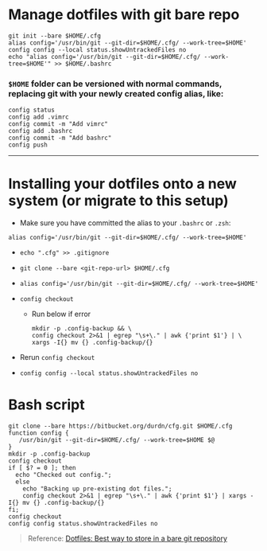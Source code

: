 # Manage dotfiles with git bare repo
```
git init --bare $HOME/.cfg
alias config='/usr/bin/git --git-dir=$HOME/.cfg/ --work-tree=$HOME'
config config --local status.showUntrackedFiles no
echo "alias config='/usr/bin/git --git-dir=$HOME/.cfg/ --work-tree=$HOME'" >> $HOME/.bashrc
```
### `$HOME` folder can be versioned with normal commands, replacing git with your newly created config alias, like:
```
config status
config add .vimrc
config commit -m "Add vimrc"
config add .bashrc
config commit -m "Add bashrc"
config push
```
---
# Installing your dotfiles onto a new system (or migrate to this setup)
- Make sure you have committed the alias to your `.bashrc` or `.zsh`:

 `alias config='/usr/bin/git --git-dir=$HOME/.cfg/ --work-tree=$HOME'`
- `echo ".cfg" >> .gitignore`
- `git clone --bare <git-repo-url> $HOME/.cfg`
- `alias config='/usr/bin/git --git-dir=$HOME/.cfg/ --work-tree=$HOME'`

- `config checkout`
    - Run below if error
        ```
        mkdir -p .config-backup && \
        config checkout 2>&1 | egrep "\s+\." | awk {'print $1'} | \
        xargs -I{} mv {} .config-backup/{}
        ```
- Rerun `config checkout`
- `config config --local status.showUntrackedFiles no`


# Bash script
```
git clone --bare https://bitbucket.org/durdn/cfg.git $HOME/.cfg
function config {
   /usr/bin/git --git-dir=$HOME/.cfg/ --work-tree=$HOME $@
}
mkdir -p .config-backup
config checkout
if [ $? = 0 ]; then
  echo "Checked out config.";
  else
    echo "Backing up pre-existing dot files.";
    config checkout 2>&1 | egrep "\s+\." | awk {'print $1'} | xargs -I{} mv {} .config-backup/{}
fi;
config checkout
config config status.showUntrackedFiles no
```

> Reference: [Dotfiles: Best way to store in a bare git repository](https://www.atlassian.com/git/tutorials/dotfiles)
